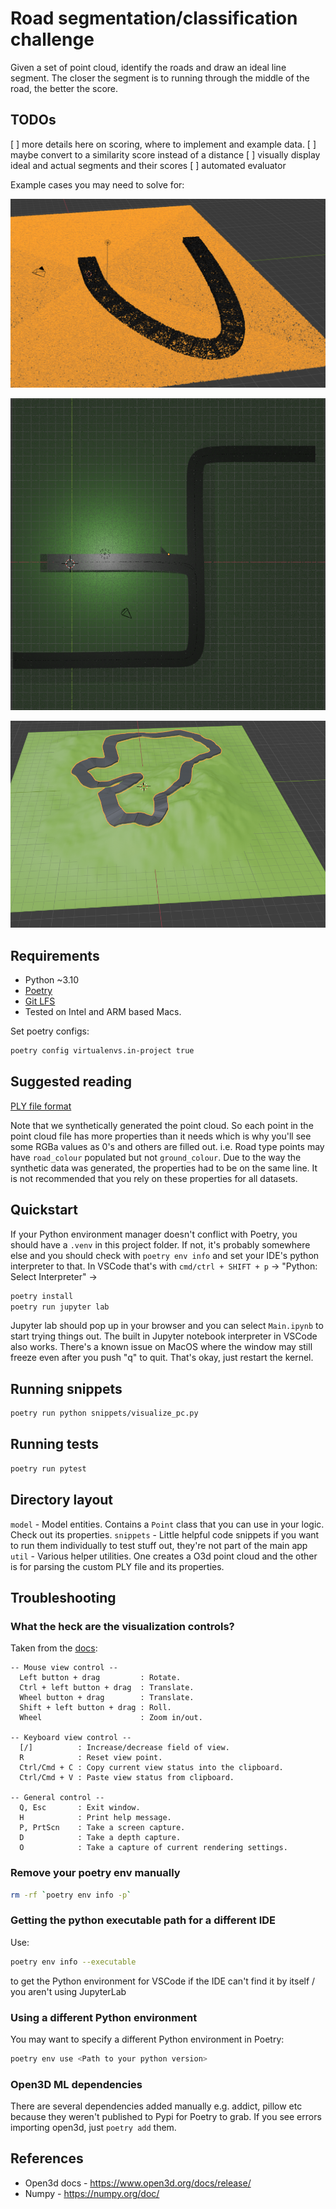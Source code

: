 # Road segmentation/classification challenge
Given a set of point cloud, identify the roads and draw an ideal line segment. The closer the segment is to running through the middle of the road, the better the score.

## TODOs

[ ] more details here on scoring, where to implement and example data.
[ ] maybe convert to a similarity score instead of a distance
[ ] visually display ideal and actual segments and their scores
[ ] automated evaluator


Example cases you may need to solve for:

![Basic road point cloud](./images/basic-road-pc.png)

![turns](./images/turns.png)

![elevation](./images/elevation.png)


## Requirements
- Python ~3.10
- [Poetry](https://python-poetry.org/)
- [Git LFS](https://git-lfs.com/)
- Tested on Intel and ARM based Macs.

Set poetry configs:
```bash
poetry config virtualenvs.in-project true
```

## Suggested reading
[PLY file format](https://paulbourke.net/dataformats/ply/)

Note that we synthetically generated the point cloud. So each point in the point cloud file has more properties than it needs which is why you'll see some RGBa values as 0's and others are filled out. i.e. Road type points may have `road_colour` populated but not `ground_colour`. Due to the way the synthetic data was generated, the properties had to be on the same line. It is not recommended that you rely on these properties for all datasets.

## Quickstart
If your Python environment manager doesn't conflict with Poetry, you should have a `.venv` in this project folder. If not, it's probably somewhere else and you should check with `poetry env info` and set your IDE's python interpreter to that. In VSCode that's with `cmd/ctrl + SHIFT + p` -> "Python: Select Interpreter" -> <path to your interpreter from the previous command>

```bash
poetry install
poetry run jupyter lab
```
Jupyter lab should pop up in your browser and you can select `Main.ipynb` to start trying things out. The built in Jupyter notebook interpreter in VSCode also works. There's a known issue on MacOS where the window may still freeze even after you push "q" to quit. That's okay, just restart the kernel.

## Running snippets
```bash
poetry run python snippets/visualize_pc.py
```

## Running tests
```bash
poetry run pytest
```

## Directory layout
`model` - Model entities. Contains a `Point` class that you can use in your logic. Check out its properties. 
`snippets` - Little helpful code snippets if you want to run them individually to test stuff out, they're not part of the main app
`util` - Various helper utilities. One creates a O3d point cloud and the other is for parsing the custom PLY file and its properties.

## Troubleshooting
### What the heck are the visualization controls?
Taken from the [docs](https://www.open3d.org/docs/release/tutorial/visualization/visualization.html):
```text
-- Mouse view control --
  Left button + drag         : Rotate.
  Ctrl + left button + drag  : Translate.
  Wheel button + drag        : Translate.
  Shift + left button + drag : Roll.
  Wheel                      : Zoom in/out.

-- Keyboard view control --
  [/]          : Increase/decrease field of view.
  R            : Reset view point.
  Ctrl/Cmd + C : Copy current view status into the clipboard.
  Ctrl/Cmd + V : Paste view status from clipboard.

-- General control --
  Q, Esc       : Exit window.
  H            : Print help message.
  P, PrtScn    : Take a screen capture.
  D            : Take a depth capture.
  O            : Take a capture of current rendering settings.
```


### Remove your poetry env manually
```bash
rm -rf `poetry env info -p`
```

### Getting the python executable path for a different IDE
Use:
```bash
poetry env info --executable
```
to get the Python environment for VSCode if the IDE can't find it by itself / you aren't using JupyterLab

### Using a different Python environment
You may want to specify a different Python environment in Poetry:
```bash
poetry env use <Path to your python version>
```

### Open3D ML dependencies
There are several dependencies added manually e.g. addict, pillow etc because they weren't published to Pypi for Poetry to grab.
If you see errors importing open3d, just `poetry add` them.



## References
- Open3d docs - https://www.open3d.org/docs/release/
- Numpy - https://numpy.org/doc/

